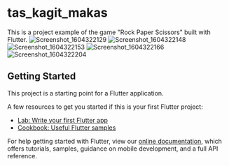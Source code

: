 # tas_kagit_makas

This is a project example of the game "Rock Paper Scissors" built with Flutter.
![Screenshot_1604322129](https://user-images.githubusercontent.com/40871181/97974135-3688ab80-1dd8-11eb-9071-9a423d90bff4.png)
![Screenshot_1604322148](https://user-images.githubusercontent.com/40871181/97974207-528c4d00-1dd8-11eb-87ce-8105cdca6f7b.png)
![Screenshot_1604322153](https://user-images.githubusercontent.com/40871181/97974212-5324e380-1dd8-11eb-836b-4fa3bc79d6ba.png)
![Screenshot_1604322166](https://user-images.githubusercontent.com/40871181/97974217-54eea700-1dd8-11eb-9da9-09139584f950.png)
![Screenshot_1604322204](https://user-images.githubusercontent.com/40871181/97974218-54eea700-1dd8-11eb-8a1d-09fa2c79594a.png)


## Getting Started

This project is a starting point for a Flutter application.

A few resources to get you started if this is your first Flutter project:

- [Lab: Write your first Flutter app](https://flutter.dev/docs/get-started/codelab)
- [Cookbook: Useful Flutter samples](https://flutter.dev/docs/cookbook)

For help getting started with Flutter, view our
[online documentation](https://flutter.dev/docs), which offers tutorials,
samples, guidance on mobile development, and a full API reference.

